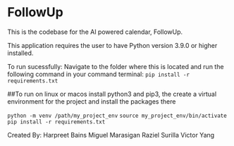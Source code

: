 # FollowUp

This is the codebase for the AI powered calendar, FollowUp.

This application requires the user to have Python version 3.9.0 or higher installed.

To run sucessfully:
Navigate to the folder where this is located and run the following command in your command terminal:
`pip install -r requirements.txt`

##To run on linux or macos
install python3 and pip3, the create a virtual environment for the project and install the packages there

`python -m venv /path/my_project_env`
`source my_project_env/bin/activate`
`pip install -r requirements.txt`


Created By:
Harpreet Bains
Miguel Marasigan
Raziel Surilla
Victor Yang
